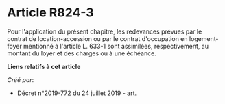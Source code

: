 # Article R824-3

Pour l'application du présent chapitre, les redevances prévues par le contrat de location-accession ou par le contrat
d'occupation en logement-foyer mentionné à l'article L. 633-1 sont assimilées, respectivement, au montant du loyer et des
charges ou à une échéance.

**Liens relatifs à cet article**

_Créé par_:

  - Décret n°2019-772 du 24 juillet 2019 - art.
